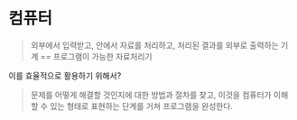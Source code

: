 # 컴퓨터

> 외부에서 입력받고, 안에서 자료를 처리하고, 처리된 결과를 외부로 출력하는 기계
> ==  프로그램이 가능한 자료처리기



이를 효율적으로 활용하기 위해서?

> 문제를 어떻게 해결할 것인지에 대한 방법과 절차를 찾고, 이것을 컴퓨터가 이해할 수 있는 형태로 표현하는 단계를 거쳐 프로그램을 완성한다.